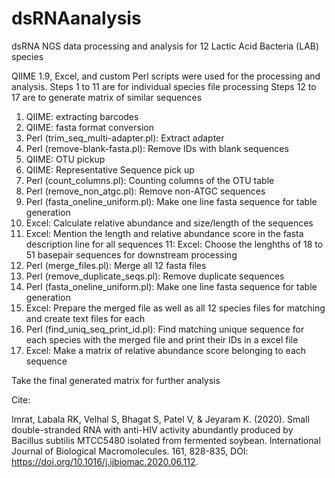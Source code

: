 # dsRNAanalysis
dsRNA NGS data processing and analysis for 12 Lactic Acid Bacteria (LAB) species

QIIME 1.9, Excel, and custom Perl scripts were used for the processing and analysis.
Steps 1 to 11 are for individual species file processing
Steps 12 to 17 are to generate matrix of similar sequences

1. QIIME: extracting barcodes 
2. QIIME: fasta format conversion
2. Perl (trim_seq_multi-adapter.pl): Extract adapter  
3. Perl (remove-blank-fasta.pl): Remove IDs with blank sequences
4. QIIME: OTU pickup
5. QIIME: Representative Sequence pick up
6. Perl (count_columns.pl): Counting columns of the OTU table
7. Perl (remove_non_atgc.pl): Remove non-ATGC sequences
8. Perl (fasta_oneline_uniform.pl): Make one line fasta sequence for table generation
9. Excel: Calculate relative abundance and size/length of the sequences 
10. Excel: Mention the length and relative abundance score in the fasta description line for all sequences
11: Excel: Choose the lenghths of 18 to 51 basepair sequences for downstream processing
12. Perl (merge_files.pl): Merge all 12 fasta files
13. Perl (remove_duplicate_seqs.pl): Remove duplicate sequences
14. Perl (fasta_oneline_uniform.pl): Make one line fasta sequence for table generation
15. Excel: Prepare the merged file as well as all 12 species files for matching and create text files for each
16. Perl (find_uniq_seq_print_id.pl): Find matching unique sequence for each species with the merged file and print their IDs in a excel file
17. Excel: Make a matrix of relative abundance score belonging to each sequence

Take the final generated matrix for further analysis

Cite:

Imrat, Labala RK, Velhal S, Bhagat S, Patel V, & Jeyaram K. (2020). Small double-stranded RNA with anti-HIV activity abundantly produced by Bacillus subtilis MTCC5480 isolated from fermented soybean. International Journal of Biological Macromolecules. 161, 828-835, DOI: https://doi.org/10.1016/j.ijbiomac.2020.06.112.
